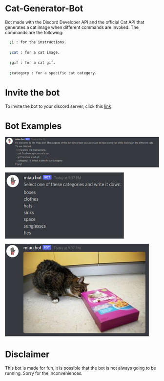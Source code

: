 # Cat-Generator-Bot
Bot made with the Discord Developer API and the official Cat API that generates a cat image when different commands are invoked.
The commands are the following:
```bash
  ;i : for the instructions.
  
  ;cat : for a cat image.
  
  ;gif : for a cat gif.
  
  ;category : for a specific cat category.
```

# Invite the bot

To invite the bot to your discord server, click this [link](https://discord.com/api/oauth2/authorize?client_id=883771045042069524&permissions=120259210240&scope=bot)

# Bot Examples

![](Images/instructions.png)

![](Images/category.png)

![](Images/cat.png)

# Disclaimer

This bot is made for fun, it is possible that the bot is not always going to be running. Sorry for the inconveniences.



